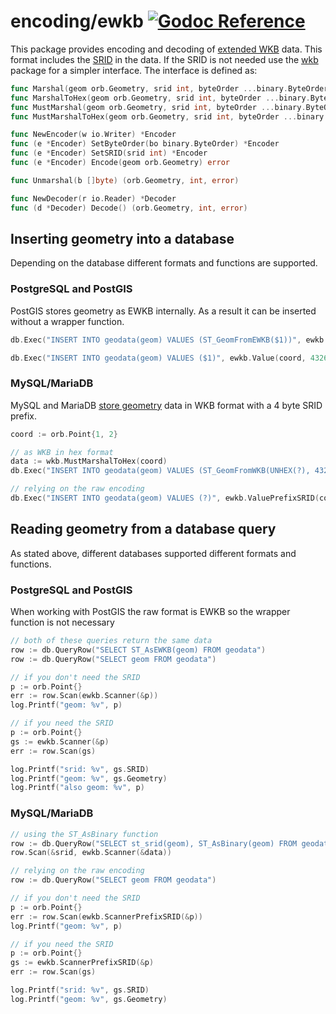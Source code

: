 # encoding/ewkb [![Godoc Reference](https://pkg.go.dev/badge/github.com/TucarApp/orb)](https://pkg.go.dev/github.com/TucarApp/orb/encoding/ewkb)

This package provides encoding and decoding of [extended WKB](https://en.wikipedia.org/wiki/Well-known_text_representation_of_geometry#Format_variations)
data. This format includes the [SRID](https://en.wikipedia.org/wiki/Spatial_reference_system) in the data.
If the SRID is not needed use the [wkb](../wkb) package for a simpler interface.
The interface is defined as:

```go
func Marshal(geom orb.Geometry, srid int, byteOrder ...binary.ByteOrder) ([]byte, error)
func MarshalToHex(geom orb.Geometry, srid int, byteOrder ...binary.ByteOrder) (string, error)
func MustMarshal(geom orb.Geometry, srid int, byteOrder ...binary.ByteOrder) []byte
func MustMarshalToHex(geom orb.Geometry, srid int, byteOrder ...binary.ByteOrder) string

func NewEncoder(w io.Writer) *Encoder
func (e *Encoder) SetByteOrder(bo binary.ByteOrder) *Encoder
func (e *Encoder) SetSRID(srid int) *Encoder
func (e *Encoder) Encode(geom orb.Geometry) error

func Unmarshal(b []byte) (orb.Geometry, int, error)

func NewDecoder(r io.Reader) *Decoder
func (d *Decoder) Decode() (orb.Geometry, int, error)
```

## Inserting geometry into a database

Depending on the database different formats and functions are supported.

### PostgreSQL and PostGIS

PostGIS stores geometry as EWKB internally. As a result it can be inserted without
a wrapper function.

```go
db.Exec("INSERT INTO geodata(geom) VALUES (ST_GeomFromEWKB($1))", ewkb.Value(coord, 4326))

db.Exec("INSERT INTO geodata(geom) VALUES ($1)", ewkb.Value(coord, 4326))
```

### MySQL/MariaDB

MySQL and MariaDB
[store geometry](https://dev.mysql.com/doc/refman/5.7/en/gis-data-formats.html)
data in WKB format with a 4 byte SRID prefix.

```go
coord := orb.Point{1, 2}

// as WKB in hex format
data := wkb.MustMarshalToHex(coord)
db.Exec("INSERT INTO geodata(geom) VALUES (ST_GeomFromWKB(UNHEX(?), 4326))", data)

// relying on the raw encoding
db.Exec("INSERT INTO geodata(geom) VALUES (?)", ewkb.ValuePrefixSRID(coord, 4326))
```

## Reading geometry from a database query

As stated above, different databases supported different formats and functions.

### PostgreSQL and PostGIS

When working with PostGIS the raw format is EWKB so the wrapper function is not necessary

```go
// both of these queries return the same data
row := db.QueryRow("SELECT ST_AsEWKB(geom) FROM geodata")
row := db.QueryRow("SELECT geom FROM geodata")

// if you don't need the SRID
p := orb.Point{}
err := row.Scan(ewkb.Scanner(&p))
log.Printf("geom: %v", p)

// if you need the SRID
p := orb.Point{}
gs := ewkb.Scanner(&p)
err := row.Scan(gs)

log.Printf("srid: %v", gs.SRID)
log.Printf("geom: %v", gs.Geometry)
log.Printf("also geom: %v", p)
```

### MySQL/MariaDB

```go
// using the ST_AsBinary function
row := db.QueryRow("SELECT st_srid(geom), ST_AsBinary(geom) FROM geodata")
row.Scan(&srid, ewkb.Scanner(&data))

// relying on the raw encoding
row := db.QueryRow("SELECT geom FROM geodata")

// if you don't need the SRID
p := orb.Point{}
err := row.Scan(ewkb.ScannerPrefixSRID(&p))
log.Printf("geom: %v", p)

// if you need the SRID
p := orb.Point{}
gs := ewkb.ScannerPrefixSRID(&p)
err := row.Scan(gs)

log.Printf("srid: %v", gs.SRID)
log.Printf("geom: %v", gs.Geometry)
```
